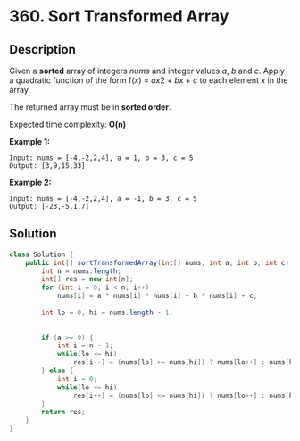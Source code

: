# 360. Sort Transformed Array

## Description

Given a **sorted** array of integers *nums* and integer values *a*, *b* and *c*. Apply a quadratic function of the form f(*x*) = *ax*2 + *bx* + *c* to each element *x* in the array.

The returned array must be in **sorted order**.

Expected time complexity: **O(n)**

**Example 1:**

```
Input: nums = [-4,-2,2,4], a = 1, b = 3, c = 5
Output: [3,9,15,33]
```

**Example 2:**

```
Input: nums = [-4,-2,2,4], a = -1, b = 3, c = 5
Output: [-23,-5,1,7] 
```





## Solution

```java
class Solution {
    public int[] sortTransformedArray(int[] nums, int a, int b, int c) {
        int n = nums.length;
        int[] res = new int[n];
        for (int i = 0; i < n; i++) 
            nums[i] = a * nums[i] * nums[i] + b * nums[i] + c;
        
        int lo = 0, hi = nums.length - 1;
        
        
        if (a >= 0) {
            int i = n - 1;
            while(lo <= hi) 
                res[i--] = (nums[lo] >= nums[hi]) ? nums[lo++] : nums[hi--];
        } else {
            int i = 0;
            while(lo <= hi) 
                res[i++] = (nums[lo] <= nums[hi]) ? nums[lo++] : nums[hi--];
        }
        return res;
    }
}
```

